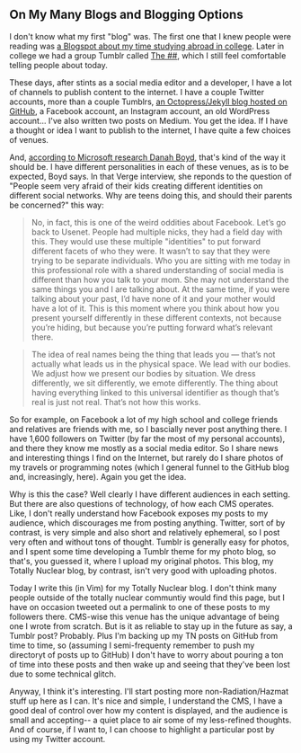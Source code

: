 ## On My Many Blogs and Blogging Options

I don't know what my first "blog" was. The first one that I knew people were reading was [a Blogspot about my time studying abroad in college](http://gentlemanscauses.blogspot.com/). Later in college we had a group Tumblr called  [The ##](http://hashtaghashtag.com/), which I still feel comfortable telling people about today. 

These days, after stints as a social media editor and a developer, I have a lot of channels to publish content to the internet. I have a couple Twitter accounts, more than a couple Tumblrs, [an Octopress/Jekyll blog hosted on GitHub](http://sts10.github.io), a Facebook account, an Instagram account, an old WordPress account... I've also written two posts on Medium. You get the idea. If I have a thought or idea I want to publish to the internet, I have quite a few choices of venues. 

And, [according to Microsoft research Danah Boyd](http://www.theverge.com/2014/3/13/5488558/danah-boyd-interview-the-era-of-facebook-is-an-anomaly), that's kind of the way it should be. I have different personalities in each of these venues, as is to be expected, Boyd says. In that Verge interview, she reponds to the question of "People seem very afraid of their kids creating different identities on different social networks. Why are teens doing this, and should their parents be concerned?" this way:

> No, in fact, this is one of the weird oddities about Facebook. Let’s go back to Usenet. People had multiple nicks, they had a field day with this. They would use these multiple "identities" to put forward different facets of who they were. It wasn’t to say that they were trying to be separate individuals. Who you are sitting with me today in this professional role with a shared understanding of social media is different than how you talk to your mom. She may not understand the same things you and I are talking about. At the same time, if you were talking about your past, I’d have none of it and your mother would have a lot of it. This is this moment where you think about how you present yourself differently in these different contexts, not because you’re hiding, but because you’re putting forward what’s relevant there.

> The idea of real names being the thing that leads you — that’s not actually what leads us in the physical space. We lead with our bodies. We adjust how we present our bodies by situation. We dress differently, we sit differently, we emote differently. The thing about having everything linked to this universal identifier as though that’s real is just not real. That’s not how this works.

So for example, on Facebook a lot of my high school and college friends and relatives are friends with me, so I bascially never post anything there. I have 1,600 followers on Twitter (by far the most of my personal accounts), and there they know me mostly as a social media editor. So I share news and interesting things I find on the Internet, but rarely do I share photos of my travels or programming notes (which I general funnel to the GitHub blog and, increasingly, here). Again you get the idea. 

Why is this the case? Well clearly I have different audiences in each setting. But there are also questions of technology, of how each CMS operates. Like, I don't really understand how Facebook exposes my posts to my audience, which discourages me from posting anything. Twitter, sort of by contrast, is very simple and also short and relatively ephemeral, so I post very often and without tons of thought. Tumblr is generally easy for photos, and I spent some time developing a Tumblr theme for my photo blog, so that's, you guessed it, where I upload my original photos. This blog, my Totally Nuclear blog, by contrast, isn't very good with uploading photos.  

Today I write this (in Vim) for my Totally Nuclear blog. I don't think many people outside of the totally nuclear communtiy would find this page, but I have on occasion tweeted out a permalink to one of these posts to my followers there. CMS-wise this venue has the unique advantage of being one I wrote from scratch. But is it as reliable to stay up in the future as say, a Tumblr post? Probably. Plus I'm backing up my TN posts on GitHub from time to time, so (assuming I semi-frequenty remember to push my directoryt of posts up to GitHub) I don't have to worry about pouring a ton of time into these posts and then wake up and seeing that they've been lost due to some technical glitch.  

Anyway, I think it's interesting. I'll start posting more non-Radiation/Hazmat stuff up here as I can. It's nice and simple, I understand the CMS, I have a good deal of control over how my content is displayed, and the audience is small and accepting-- a quiet place to air some of my less-refined thoughts. And of course, if I want to, I can choose to highlight a particular post by using my Twitter account.  
